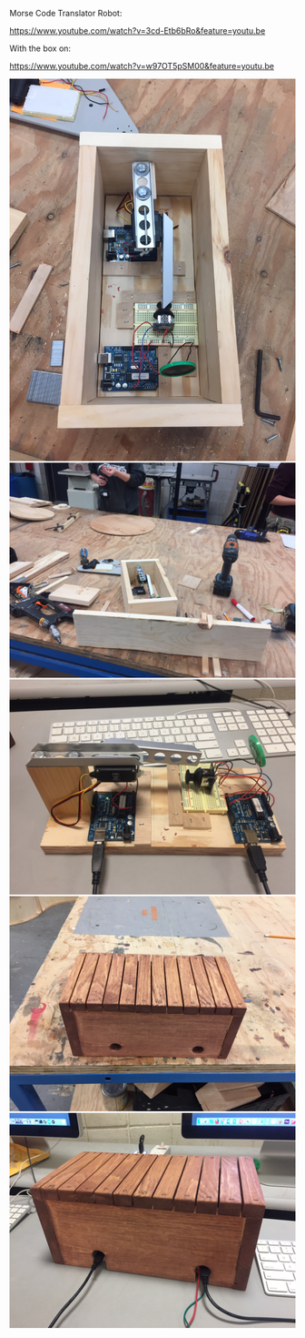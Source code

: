 Morse Code Translator Robot:

https://www.youtube.com/watch?v=3cd-Etb6bRo&feature=youtu.be

With the box on:

https://www.youtube.com/watch?v=w97OT5pSM00&feature=youtu.be

![Project image 1](IMG_6469.JPG)
![Project image 2](IMG_6470.JPG)
![Project image 3](IMG_6480.JPG)
![Project image 4](IMG_6477.JPG) 
![Project image 5](IMG_6481.JPG)
